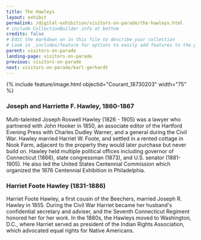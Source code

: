 ```yaml
---
title: The Hawleys
layout: exhibit
permalink: /digital-exhibition/visitors-on-parade/the-hawleys.html
# include CollectionBuilder info at bottom
credits: false
# Edit the markdown on in this file to describe your collection
# Look in _includes/feature for options to easily add features to the page
parent: visitors-on-parade
landing-page: visitors-on-parade
previous: visitors-on-parade
next: visitors-on-parade/karl-gerhardt
---
```


{% include feature/image.html objectid="Courant_18730203" width="75" %}

### Joseph and Harriette F. Hawley, 1860-1867 
Multi-talented Joseph Roswell Hawley (1826 - 1905) was a lawyer who partnered with John Hooker in 1850, an associate editor of the Hartford Evening Press with Charles Dudley Warner, and a general during the Civil War. Hawley married Harriet W. Foote, and settled in a rented cottage in Nook Farm, adjacent to the property they would later purchase but never build on. Hawley held multiple political offices including governor of Connecticut (1866), state congressman (1873), and U.S. senator (1881-1905). He also led the United States Centennial Commission which organized the 1876 Centennial Exhibition in Philadelphia. 
 
### Harriet Foote Hawley (1831-1886) 
Harriet Foote Hawley, a first cousin of the Beechers, married Joseph R. Hawley in 1855. During the Civil War Harriet became her husband's confidential secretary and adviser, and the Seventh Connecticut Regiment honored her for her work. In the 1880s, the Hawleys moved to Washington, D.C., where Harriet served as president of the Indian Rights Association, which advocated equal rights for Native Americans. 
